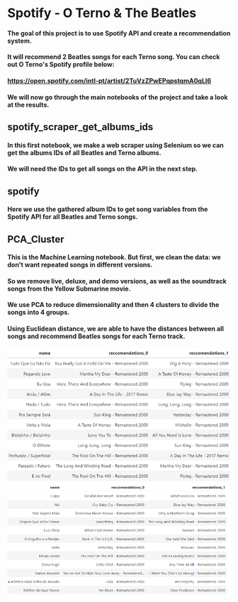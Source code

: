 # Spotify - O Terno & The Beatles

#### The goal of this project is to use Spotify API and create a recommendation system.
#### It will recommend 2 Beatles songs for each Terno song. You can check out O Terno's Spotify profile below:
#### https://open.spotify.com/intl-pt/artist/2TuVzZPwEPqpstqmA0qLl6
####
#### We will now go through the main notebooks of the project and take a look at the results.

## spotify_scraper_get_albums_ids

#### In this first notebook, we make a web scraper using Selenium so we can get the albums IDs of all Beatles and Terno albums.
#### We will need the IDs to get all songs on the API in the next step.

## spotify

#### Here we use the gathered album IDs to get song variables from the Spotify API for all Beatles and Terno songs.

## PCA_Cluster

#### This is the Machine Learning notebook. But first, we clean the data: we don't want repeated songs in different versions.
#### So we remove live, deluxe, and demo versions, as well as the soundtrack songs from the Yellow Submarine movie.
#### We use PCA to reduce dimensionality and then 4 clusters to divide the songs into 4 groups.
#### Using Euclidean distance, we are able to have the distances between all songs and recommend Beatles songs for each Terno track.


![alt text](https://github.com/pedrodgn/spotify_beatles_terno/blob/main/atras_alem_df.png?raw=true)
![alt text](https://github.com/pedrodgn/spotify_beatles_terno/blob/main/melhor_do_que_parece_df.png?raw=true)









